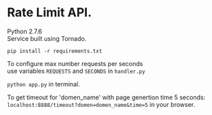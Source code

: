 # Rate Limit API. 
Python 2.7.6   
Service built using Tornado.  

`pip install -r requirements.txt`   
  
To configure max number requests per seconds   
use variables `REQUESTS` and `SECONDS` in `handler.py` 
  
`python app.py` in terminal.  
  
To get timeout for 'domen_name' with page genertion time 5 seconds:    
`localhost:8888/timeout?domen=domen_name&time=5` in your browser. 

